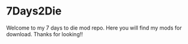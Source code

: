 # 7Days2Die

Welcome to my 7 days to die mod repo.  Here you will find my mods for download.  Thanks for looking!!
